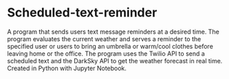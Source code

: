 # Scheduled-text-reminder
A program that sends users text message reminders at a desired time. The program evaluates the current weather and serves a reminder to the specified user or users to bring an umbrella or warm/cool clothes before leaving home or the office. The program uses the Twilio API to send a scheduled text and the DarkSky API to get the weather forecast in real time. Created in Python with Jupyter Notebook.

